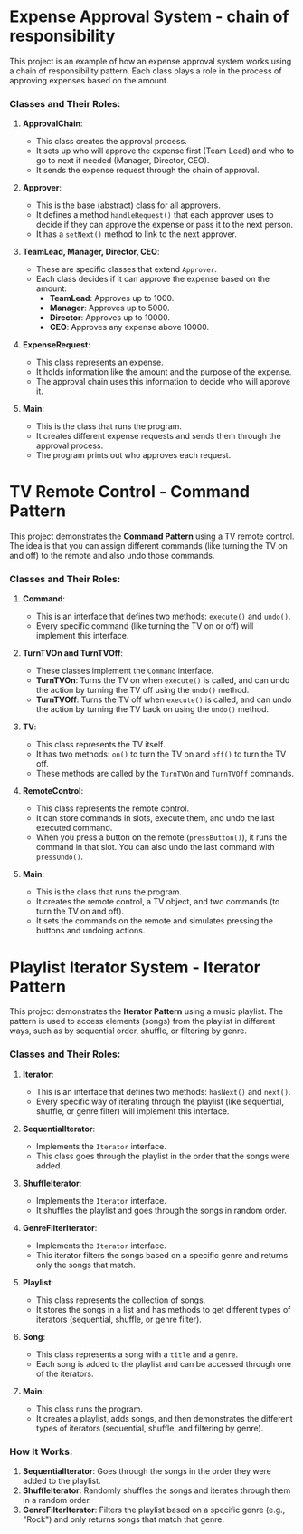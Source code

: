 # Expense Approval System - chain of responsibility

This project is an example of how an expense approval system works using a chain of responsibility pattern. Each class plays a role in the process of approving expenses based on the amount.

### Classes and Their Roles:

1. **ApprovalChain**:
   - This class creates the approval process.
   - It sets up who will approve the expense first (Team Lead) and who to go to next if needed (Manager, Director, CEO).
   - It sends the expense request through the chain of approval.

2. **Approver**:
   - This is the base (abstract) class for all approvers.
   - It defines a method `handleRequest()` that each approver uses to decide if they can approve the expense or pass it to the next person.
   - It has a `setNext()` method to link to the next approver.

3. **TeamLead, Manager, Director, CEO**:
   - These are specific classes that extend `Approver`.
   - Each class decides if it can approve the expense based on the amount:
     - **TeamLead**: Approves up to 1000.
     - **Manager**: Approves up to 5000.
     - **Director**: Approves up to 10000.
     - **CEO**: Approves any expense above 10000.

4. **ExpenseRequest**:
   - This class represents an expense.
   - It holds information like the amount and the purpose of the expense.
   - The approval chain uses this information to decide who will approve it.

5. **Main**:
   - This is the class that runs the program.
   - It creates different expense requests and sends them through the approval process.
   - The program prints out who approves each request.
  

# TV Remote Control - Command Pattern

This project demonstrates the **Command Pattern** using a TV remote control. The idea is that you can assign different commands (like turning the TV on and off) to the remote and also undo those commands.

### Classes and Their Roles:

1. **Command**:
   - This is an interface that defines two methods: `execute()` and `undo()`.
   - Every specific command (like turning the TV on or off) will implement this interface.

2. **TurnTVOn and TurnTVOff**:
   - These classes implement the `Command` interface.
   - **TurnTVOn**: Turns the TV on when `execute()` is called, and can undo the action by turning the TV off using the `undo()` method.
   - **TurnTVOff**: Turns the TV off when `execute()` is called, and can undo the action by turning the TV back on using the `undo()` method.

3. **TV**:
   - This class represents the TV itself.
   - It has two methods: `on()` to turn the TV on and `off()` to turn the TV off.
   - These methods are called by the `TurnTVOn` and `TurnTVOff` commands.

4. **RemoteControl**:
   - This class represents the remote control.
   - It can store commands in slots, execute them, and undo the last executed command.
   - When you press a button on the remote (`pressButton()`), it runs the command in that slot. You can also undo the last command with `pressUndo()`.

5. **Main**:
   - This is the class that runs the program.
   - It creates the remote control, a TV object, and two commands (to turn the TV on and off).
   - It sets the commands on the remote and simulates pressing the buttons and undoing actions.


# Playlist Iterator System - Iterator Pattern

This project demonstrates the **Iterator Pattern** using a music playlist. The pattern is used to access elements (songs) from the playlist in different ways, such as by sequential order, shuffle, or filtering by genre.

### Classes and Their Roles:

1. **Iterator**:
   - This is an interface that defines two methods: `hasNext()` and `next()`.
   - Every specific way of iterating through the playlist (like sequential, shuffle, or genre filter) will implement this interface.

2. **SequentialIterator**:
   - Implements the `Iterator` interface.
   - This class goes through the playlist in the order that the songs were added.

3. **ShuffleIterator**:
   - Implements the `Iterator` interface.
   - It shuffles the playlist and goes through the songs in random order.

4. **GenreFilterIterator**:
   - Implements the `Iterator` interface.
   - This iterator filters the songs based on a specific genre and returns only the songs that match.

5. **Playlist**:
   - This class represents the collection of songs.
   - It stores the songs in a list and has methods to get different types of iterators (sequential, shuffle, or genre filter).

6. **Song**:
   - This class represents a song with a `title` and a `genre`.
   - Each song is added to the playlist and can be accessed through one of the iterators.

7. **Main**:
   - This class runs the program.
   - It creates a playlist, adds songs, and then demonstrates the different types of iterators (sequential, shuffle, and filtering by genre).

### How It Works:

1. **SequentialIterator**: Goes through the songs in the order they were added to the playlist.
2. **ShuffleIterator**: Randomly shuffles the songs and iterates through them in a random order.
3. **GenreFilterIterator**: Filters the playlist based on a specific genre (e.g., "Rock") and only returns songs that match that genre.


